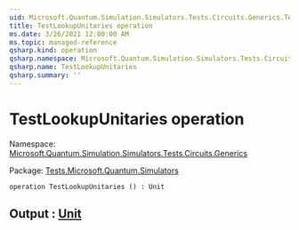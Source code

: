 ```yaml
---
uid: Microsoft.Quantum.Simulation.Simulators.Tests.Circuits.Generics.TestLookupUnitaries
title: TestLookupUnitaries operation
ms.date: 3/26/2021 12:00:00 AM
ms.topic: managed-reference
qsharp.kind: operation
qsharp.namespace: Microsoft.Quantum.Simulation.Simulators.Tests.Circuits.Generics
qsharp.name: TestLookupUnitaries
qsharp.summary: ''
---
```


# TestLookupUnitaries operation

Namespace: [Microsoft.Quantum.Simulation.Simulators.Tests.Circuits.Generics](xref:Microsoft.Quantum.Simulation.Simulators.Tests.Circuits.Generics)

Package: [Tests.Microsoft.Quantum.Simulators](https://nuget.org/packages/Tests.Microsoft.Quantum.Simulators)




```qsharp
operation TestLookupUnitaries () : Unit
```


## Output : [Unit](xref:microsoft.quantum.lang-ref.unit)

